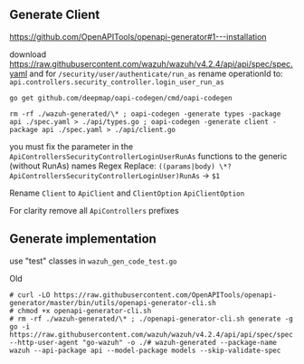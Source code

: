 ## Generate Client

https://github.com/OpenAPITools/openapi-generator#1---installation

download https://raw.githubusercontent.com/wazuh/wazuh/v4.2.4/api/api/spec/spec.yaml and
for `/security/user/authenticate/run_as` rename operationId to: `api.controllers.security_controller.login_user_run_as`

```
go get github.com/deepmap/oapi-codegen/cmd/oapi-codegen

rm -rf ./wazuh-generated/\* ; oapi-codegen -generate types -package api ./spec.yaml > ./api/types.go ; oapi-codegen -generate client -package api ./spec.yaml > ./api/client.go

```

you must fix the parameter in the `ApiControllersSecurityControllerLoginUserRunAs` functions to the generic (without RunAs) names
Regex Replace: `((params|body) \*?ApiControllersSecurityControllerLoginUser)RunAs` -> `$1`

Rename `Client` to `ApiClient` and `ClientOption` `ApiClientOption`

For clarity remove all `ApiControllers` prefixes

## Generate implementation

use "test" classes in `wazuh_gen_code_test.go`

Old

```
# curl -LO https://raw.githubusercontent.com/OpenAPITools/openapi-generator/master/bin/utils/openapi-generator-cli.sh
# chmod +x openapi-generator-cli.sh
# rm -rf ./wazuh-generated/\* ; ./openapi-generator-cli.sh generate -g go -i https://raw.githubusercontent.com/wazuh/wazuh/v4.2.4/api/api/spec/spec.yaml --http-user-agent "go-wazuh" -o ./# wazuh-generated --package-name wazuh --api-package api --model-package models --skip-validate-spec
```
